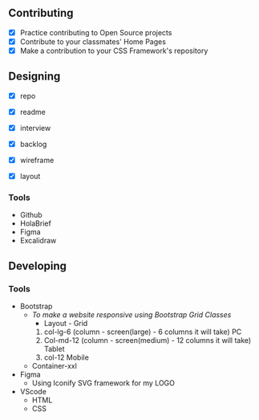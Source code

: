 ## Contributing

- [x] Practice contributing to Open Source projects
- [x] Contribute to your classmates' Home Pages
- [x] Make a contribution to your CSS Framework's repository

## Designing

- [x] repo

- [x] readme

- [x] interview

- [x] backlog

- [x] wireframe

- [x] layout

### Tools

- Github
- HolaBrief
- Figma
- Excalidraw

## Developing

### Tools

- Bootstrap
  - _To make a website responsive using Bootstrap Grid Classes_
    - Layout - Grid
    1. col-lg-6 (column - screen(large) - 6 columns it will take) PC
    2. Col-md-12 (column - screen(medium) - 12 columns it will take) Tablet
    3. col-12 Mobile
  - Container-xxl
- Figma
  - Using Iconify SVG framework for my LOGO
    <script src="https://code.iconify.design/1/1.0.6/iconify.min.js"></script>
    <span class="iconify" data-inline="false" data-icon="bx:bxl-ok-ru" style="color: #07393c; font-size: 60px;"></span>
- VScode
  - HTML
  - CSS